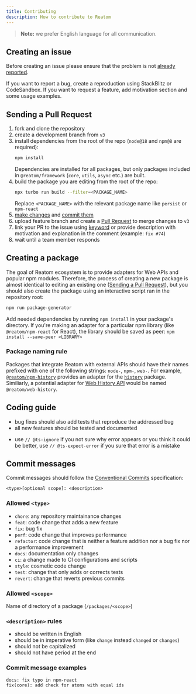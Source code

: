 ```yaml
---
title: Contributing
description: How to contribute to Reatom
---
```


> **Note:** we prefer English language for all communication.

## Creating an issue

Before creating an issue please ensure that the problem is not [already reported](https://github.com/artalar/reatom/issues).

If you want to report a bug, create a reproduction using StackBlitz or CodeSandbox. If you want to request a feature, add motivation section and some usage examples.

## Sending a Pull Request

1. fork and clone the repository
2. create a development branch from `v3`
3. install dependencies from the root of the repo (`node@18` and `npm@8` are required):
   ```sh
   npm install
   ```
   Dependencies are installed for all packages, but only packages included in `@reatom/framework` (`core`, `utils`, `async` etc.) are built.
4. build the package you are editing from the root of the repo:
   ```sh
   npx turbo run build --filter=<PACKAGE_NAME>
   ```
   Replace `<PACKAGE_NAME>` with the relevant package name like `persist` or `npm-react`
5. [make changes](#coding-guide) and [commit them](#commit-messages)
6. upload feature branch and create a [Pull Request](https://github.com/artalar/reatom/compare) to merge changes to `v3`
7. link your PR to the issue using [keyword](https://help.github.com/en/articles/closing-issues-using-keywords) or provide description with motivation and explanation in the comment (example: `fix #74`)
8. wait until a team member responds

## Creating a package

The goal of Reatom ecosystem is to provide adapters for Web APIs and popular npm modules. Therefore, the process of creating a new package is almost identical to editing an existing one ([Sending a Pull Request](#sending-a-pull-request)), but you should also create the package using an interactive script ran in the repository root:

```sh
npm run package-generator
```

Add needed dependencies by running `npm install` in your package's directory. If you're making an adapter for a particular npm library (like `@reatom/npm-react` for React), the library should be saved as peer: `npm install --save-peer <LIBRARY>`

<!-- ??? -->
<!-- To add dependencies, add them manually to the `package.json` of the new package and install them from the root of the repo. -->

### Package naming rule

Packages that integrate Reatom with external APIs should have their names prefixed with one of the following strings: `node-`, `npm-`, `web-`. For example, [`@reatom/npm-history`](https://reatom.dev/package/npm-history) provides an adapter for the [`history`](https://npmjs.com/history) package. Similiarly, a potential adapter for [Web History API](https://developer.mozilla.org/en-US/docs/Web/API/History_API) would be named `@reatom/web-history`.

## Coding guide

- bug fixes should also add tests that reproduce the addressed bug
- all new features should be tested and documented
<!-- - always use `@ts-expect-error` instead of `@ts-ignore` -->
- use `// @ts-ignore` if you not sure why error appears or you think it could be better, use `// @ts-expect-error` if you sure that error is a mistake <!-- ??? -->

## Commit messages

Commit messages should follow the [Conventional Commits](https://conventionalcommits.org) specification:

```
<type>[optional scope]: <description>
```

### Allowed `<type>`

- `chore`: any repository maintainance changes
- `feat`: code change that adds a new feature
- `fix`: bug fix
- `perf`: code change that improves performance
- `refactor`: code change that is neither a feature addition nor a bug fix nor a performance improvement
- `docs`: documentation only changes
- `ci`: a change made to CI configurations and scripts
- `style`: cosmetic code change
- `test`: change that only adds or corrects tests
- `revert`: change that reverts previous commits

### Allowed `<scope>`

Name of directory of a package (`/packages/<scope>`)

### `<description>` rules

- should be written in English
- should be in imperative form (like `change` instead `changed` or `changes`)
- should not be capitalized
- should not have period at the end

### Commit message examples

```
docs: fix typo in npm-react
fix(core): add check for atoms with equal ids
```
